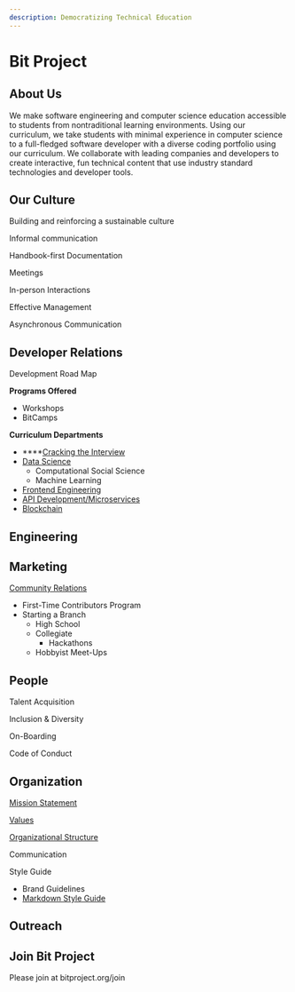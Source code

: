 ```yaml
---
description: Democratizing Technical Education
---
```


# Bit Project

## About Us

We make software engineering and computer science education accessible to students from nontraditional learning environments. Using our curriculum, we take students with minimal experience in computer science to a full-fledged software developer with a diverse coding portfolio using our curriculum. We collaborate with leading companies and developers to create interactive, fun technical content that use industry standard technologies and developer tools.

## Our Culture

Building and reinforcing a sustainable culture

Informal communication

Handbook-first Documentation

Meetings

In-person Interactions

Effective Management

Asynchronous Communication

## Developer Relations

Development Road Map

**Programs Offered**

* Workshops
* BitCamps

**Curriculum Departments**

* \*\*\*\*[Cracking the Interview](teams/developer-relations/cracking-the-interview.md)
* [Data Science](teams/developer-relations/data-science.md)
  * Computational Social Science
  * Machine Learning
* [Frontend Engineering](teams/developer-relations/frontend-engineering.md)
* [API Development/Microservices ](teams/developer-relations/api-development-microservices.md)
* [Blockchain](teams/developer-relations/blockchain.md)



## Engineering



## Marketing

[Community Relations](teams/community-relations/)

* First-Time Contributors Program
* Starting a Branch
  * High School 
  * Collegiate
    * Hackathons
  * Hobbyist Meet-Ups

## People

Talent Acquisition

Inclusion & Diversity

On-Boarding

Code of Conduct

## Organization

[Mission Statement](organization/mission-statement.md)

[Values](organization/values/)

[Organizational Structure](organization/organizational-structure/)

Communication 

Style Guide

* Brand Guidelines
* [Markdown Style Guide](organization/style-guides/markdown-style-guide.md)

## Outreach

## Join Bit Project

Please join at bitproject.org/join

